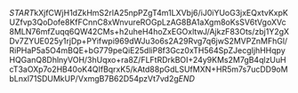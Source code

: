 $START$kXjfCWjH1dZkHmS2rlA25npPZgT4m1LXVbj6/iJ0iYUoG3jxEQxtvKxpKUZfvp3QoDofe8KfFCnnC8xWnvureROGpLzAG8BA1aXgm8oKsSV6tVgoXVc8MLN76mfZuqq6QW42CMs+h2uheH4hoZxEGOxltwJ/AjkzF83Ots/zbj1Y2gXDv7ZYUE025y1rjDp+PYifwpi969dWJu3o6s2A29Rvg7q6jwS2MVPZnMFhGl/RiPHaP5a5O4mBQE+bG779peQiE25dliP8f3Gcz0xTH564SpZJecgIjhHHqpyHQGanQ8DhlnyVOH/3hUqxo+ra8Z/FLFtRDrkBOI+24y9KMs2M7gB4qlzUuHcT3aOXp7o2HB40oK4QIfBqrxK5/kAtd88pGdLSUfMXN+HR5m7s7ucDD9oMbLnxl71SDUMkUP/VxmgB7B62D54pzVt7vd2g$END$